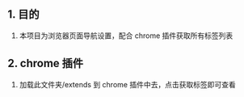 ## 1. 目的

1. 本项目为浏览器页面导航设置，配合 chrome 插件获取所有标签列表

## 2. chrome 插件

1. 加载此文件夹/extends 到 chrome 插件中去，点击获取标签即可查看
